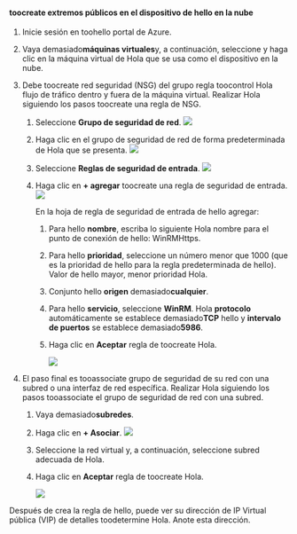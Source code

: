 #### <a name="toocreate-public-endpoints-on-hello-cloud-appliance"></a>toocreate extremos públicos en el dispositivo de hello en la nube

1. Inicie sesión en toohello portal de Azure.
2. Vaya demasiado**máquinas virtuales**y, a continuación, seleccione y haga clic en la máquina virtual de Hola que se usa como el dispositivo en la nube.
    
3. Debe toocreate red seguridad (NSG) del grupo regla toocontrol Hola flujo de tráfico dentro y fuera de la máquina virtual. Realizar Hola siguiendo los pasos toocreate una regla de NSG.
    1. Seleccione **Grupo de seguridad de red**.
        ![](./media/storsimple-8000-create-public-endpoints-cloud-appliance/sca-create-public-endpt1.png)

    2. Haga clic en el grupo de seguridad de red de forma predeterminada de Hola que se presenta.
        ![](./media/storsimple-8000-create-public-endpoints-cloud-appliance/sca-create-public-endpt2.png)

    3. Seleccione **Reglas de seguridad de entrada**.
        ![](./media/storsimple-8000-create-public-endpoints-cloud-appliance/sca-create-public-endpt3.png)

    4. Haga clic en **+ agregar** toocreate una regla de seguridad de entrada.
        ![](./media/storsimple-8000-create-public-endpoints-cloud-appliance/sca-create-public-endpt4.png)

        En la hoja de regla de seguridad de entrada de hello agregar:

        1. Para hello **nombre**, escriba lo siguiente Hola nombre para el punto de conexión de hello: WinRMHttps.
        
        2. Para hello **prioridad**, seleccione un número menor que 1000 (que es la prioridad de hello para la regla predeterminada de hello). Valor de hello mayor, menor prioridad Hola.

        3. Conjunto hello **origen** demasiado**cualquier**.

        4. Para hello **servicio**, seleccione **WinRM**. Hola **protocolo** automáticamente se establece demasiado**TCP** hello y **intervalo de puertos** se establece demasiado**5986**.

        5. Haga clic en **Aceptar** regla de toocreate Hola.

            ![](./media/storsimple-8000-create-public-endpoints-cloud-appliance/sca-create-public-endpt5.png)

4. El paso final es tooassociate grupo de seguridad de su red con una subred o una interfaz de red específica. Realizar Hola siguiendo los pasos tooassociate el grupo de seguridad de red con una subred.
    1. Vaya demasiado**subredes**.
    2. Haga clic en **+ Asociar**.
        ![](./media/storsimple-8000-create-public-endpoints-cloud-appliance/sca-create-public-endpt7.png)

    3. Seleccione la red virtual y, a continuación, seleccione subred adecuada de Hola.
    4. Haga clic en **Aceptar** regla de toocreate Hola.

        ![](./media/storsimple-8000-create-public-endpoints-cloud-appliance/sca-create-public-endpt11.png)

Después de crea la regla de hello, puede ver su dirección de IP Virtual pública (VIP) de detalles toodetermine Hola. Anote esta dirección.


